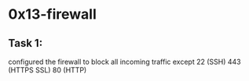 # 0x13-firewall
## Task 1:
configured the firewall to block all incoming traffic except 22 (SSH)
443 (HTTPS SSL) 80 (HTTP)